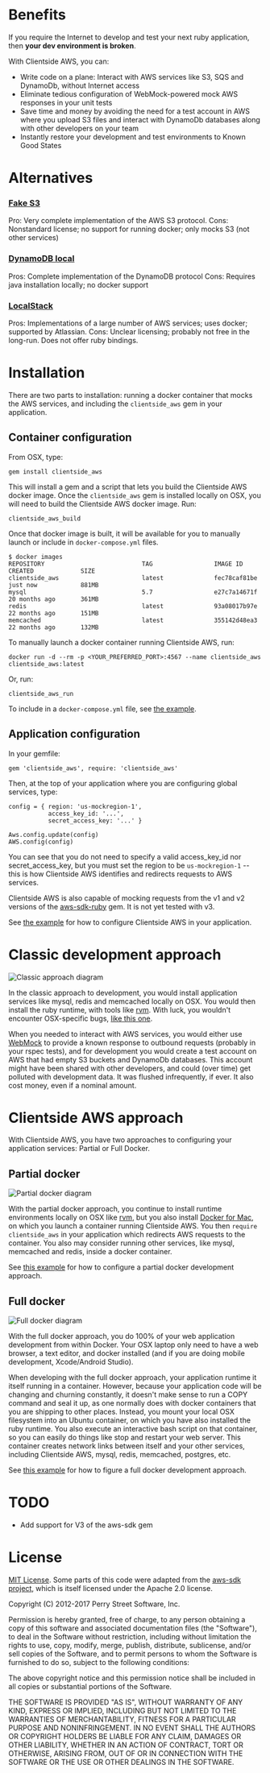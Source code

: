 # Benefits

If you require the Internet to develop and test your next ruby application, then **your dev environment is broken**.

With Clientside AWS, you can:

- Write code on a plane: Interact with AWS services like S3, SQS and DynamoDb, without Internet access
- Eliminate tedious configuration of WebMock-powered mock AWS responses in your unit tests
- Save time and money by avoiding the need for a test account in AWS where you upload S3 files and interact with DynamoDb databases along with other developers on your team
- Instantly restore your development and test environments to Known Good States

# Alternatives

### [Fake S3](https://github.com/jubos/fake-s3)

Pro: Very complete implementation of the AWS S3 protocol.
Cons: Nonstandard license; no support for running docker; only mocks S3 (not other services)

### [DynamoDB local](https://aws.amazon.com/blogs/aws/dynamodb-local-for-desktop-development/)

Pros: Complete implementation of the DynamoDB protocol
Cons: Requires java installation locally; no docker support

### [LocalStack](https://github.com/localstack/localstack)

Pros: Implementations of a large number of AWS services; uses docker; supported by Atlassian.
Cons: Unclear licensing; probably not free in the long-run. Does not offer ruby bindings.

# Installation

There are two parts to installation: running a docker container that mocks the AWS services, and including the `clientside_aws` gem in your application.

## Container configuration

From OSX, type:

    gem install clientside_aws

This will install a gem and a script that lets you build the Clientside AWS docker image. Once the `clientside_aws` gem is installed locally on OSX, you will need to build the Clientside AWS docker image. Run:

    clientside_aws_build

Once that docker image is built, it will be available for you to manually launch or include in `docker-compose.yml` files.

    $ docker images
    REPOSITORY                           TAG                 IMAGE ID            CREATED             SIZE
    clientside_aws                       latest              fec78caf81be        just now            881MB
    mysql                                5.7                 e27c7a14671f        20 months ago       361MB
    redis                                latest              93a08017b97e        22 months ago       151MB
    memcached                            latest              355142d48ea3        22 months ago       132MB

To manually launch a docker container running Clientside AWS, run:

    docker run -d --rm -p <YOUR_PREFERRED_PORT>:4567 --name clientside_aws clientside_aws:latest

Or, run:

    clientside_aws_run

To include in a `docker-compose.yml` file, see [the example](/examples/dockerized/docker-compose.yml).

## Application configuration

In your gemfile:

    gem 'clientside_aws', require: 'clientside_aws'

Then, at the top of your application where you are configuring global services, type:

    config = { region: 'us-mockregion-1',
               access_key_id: '...',
               secret_access_key: '...' }

    Aws.config.update(config)
    AWS.config(config)

You can see that you do not need to specify a valid access_key_id nor secret_access_key, but you must set the region to be `us-mockregion-1` -- this is how Clientside AWS identifies and redirects requests to AWS services.

Clientside AWS is also capable of mocking requests from the v1 and v2 versions of the [aws-sdk-ruby](https://github.com/aws/aws-sdk-ruby) gem. It is not yet tested with v3.

See [the example](/examples/dockerized/app/index.rb) for how to configure Clientside AWS in your application.

# Classic development approach

![Classic approach diagram](/examples/documentation/classic_model.png)

In the classic approach to development, you would install application services like mysql, redis and memcached locally on OSX. You would then install the ruby runtime, with tools like [rvm](https://rvm.io/). With luck, you wouldn't encounter OSX-specific bugs, [like this one](https://blog.phusion.nl/2017/10/13/why-ruby-app-servers-break-on-macos-high-sierra-and-what-can-be-done-about-it/).

When you needed to interact with AWS services, you would either use [WebMock](https://github.com/bblimke/webmock) to provide a known response to outbound requests (probably in your rspec tests), and for development you would create a test account on AWS that had empty S3 buckets and DynamoDb databases. This account might have been shared with other developers, and could (over time) get polluted with development data. It was flushed infrequently, if ever. It also cost money, even if a nominal amount.

# Clientside AWS approach

With Clientside AWS, you have two approaches to configuring your application services: Partial or Full Docker.

## Partial docker

![Partial docker diagram](/examples/documentation/partial_docker.png)

With the partial docker approach, you continue to install runtime environments locally on OSX like [rvm](https://rvm.io/), but you also install [Docker for Mac](https://www.docker.com/docker-mac), on which you launch a container running Clientside AWS. You then `require clientside_aws` in your application which redirects AWS requests to the container. You also may consider running other services, like mysql, memcached and redis, inside a docker container.

See [this example](/examples/local/) for how to configure a partial docker development approach.

## Full docker

![Full docker diagram](/examples/documentation/full_docker.png)

With the full docker approach, you do 100% of your web application development from within Docker. Your OSX laptop only need to have a web browser, a text editor, and docker installed (and if you are doing mobile development, Xcode/Android Studio).

When developing with the full docker approach, your application runtime it itself running in a container. However, because your application code will be changing and churning constantly, it doesn't make sense to run a COPY command and seal it up, as one normally does with docker containers that you are shipping to other places. Instead, you mount your local OSX filesystem into an Ubuntu container, on which you have also installed the ruby runtime. You also execute an interactive bash script on that container, so you can easily do things like stop and restart your web server. This container creates network links between itself and your other services, including Clientside AWS, mysql, redis, memcached, postgres, etc.

See [this example](/examples/dockerized/) for how to figure a full docker development approach.

TODO
=======
* Add support for V3 of the aws-sdk gem


License
=======
[MIT License](http://en.wikipedia.org/wiki/MIT_License). Some parts of this code were adapted from the [aws-sdk project](https://github.com/aws/aws-sdk-core-ruby), which is itself licensed under the Apache 2.0 license.

Copyright (C) 2012-2017 Perry Street Software, Inc.

Permission is hereby granted, free of charge, to any person obtaining a copy of this software and associated documentation files (the "Software"), to deal in the Software without restriction, including without limitation the rights to use, copy, modify, merge, publish, distribute, sublicense, and/or sell copies of the Software, and to permit persons to whom the Software is furnished to do so, subject to the following conditions:

The above copyright notice and this permission notice shall be included in all copies or substantial portions of the Software.

THE SOFTWARE IS PROVIDED "AS IS", WITHOUT WARRANTY OF ANY KIND, EXPRESS OR IMPLIED, INCLUDING BUT NOT LIMITED TO THE WARRANTIES OF MERCHANTABILITY, FITNESS FOR A PARTICULAR PURPOSE AND NONINFRINGEMENT. IN NO EVENT SHALL THE AUTHORS OR COPYRIGHT HOLDERS BE LIABLE FOR ANY CLAIM, DAMAGES OR OTHER LIABILITY, WHETHER IN AN ACTION OF CONTRACT, TORT OR OTHERWISE, ARISING FROM, OUT OF OR IN CONNECTION WITH THE SOFTWARE OR THE USE OR OTHER DEALINGS IN THE SOFTWARE.
